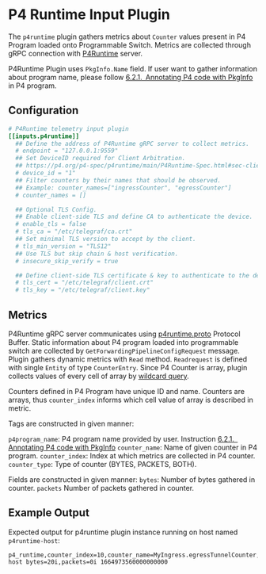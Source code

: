 # P4 Runtime Input Plugin

The `p4runtime` plugin gathers metrics about `Counter` values
present in P4 Program loaded onto Programmable Switch.
Metrics are collected through gRPC connection with
[P4Runtime](https://github.com/p4lang/p4runtime) server.

P4Runtime Plugin uses `PkgInfo.Name` field.
If user want to gather information about program name, please follow
[6.2.1. Annotating P4 code with PkgInfo] in P4 program.

[6.2.1. Annotating P4 code with PkgInfo]: https://p4.org/p4-spec/p4runtime/main/P4Runtime-Spec.html#sec-annotating-p4-code-with-pkginfo

## Configuration

```toml @sample.conf
# P4Runtime telemetry input plugin
[[inputs.p4runtime]]
  ## Define the address of P4Runtime gRPC server to collect metrics.
  # endpoint = "127.0.0.1:9559"
  ## Set DeviceID required for Client Arbitration.
  ## https://p4.org/p4-spec/p4runtime/main/P4Runtime-Spec.html#sec-client-arbitration-and-controller-replication 
  # device_id = "1"
  ## Filter counters by their names that should be observed.
  ## Example: counter_names=["ingressCounter", "egressCounter"]
  # counter_names = []

  ## Optional TLS Config.
  ## Enable client-side TLS and define CA to authenticate the device.
  # enable_tls = false
  # tls_ca = "/etc/telegraf/ca.crt"
  ## Set minimal TLS version to accept by the client.
  # tls_min_version = "TLS12"
  ## Use TLS but skip chain & host verification.
  # insecure_skip_verify = true

  ## Define client-side TLS certificate & key to authenticate to the device.
  # tls_cert = "/etc/telegraf/client.crt"
  # tls_key = "/etc/telegraf/client.key"
```

## Metrics

P4Runtime gRPC server communicates using [p4runtime.proto](
https://github.com/p4lang/p4runtime/blob/main/proto/p4/v1/p4runtime.proto)
Protocol Buffer.
Static information about P4 program loaded into programmable switch
are collected by `GetForwardingPipelineConfigRequest` message.
Plugin gathers dynamic metrics with `Read` method.
`Readrequest` is defined with single `Entity` of type `CounterEntry`.
Since P4 Counter is array, plugin collects values of every cell of array
by [wildcard query].

[wildcard query]: https://github.com/p4lang/p4runtime/blob/main/proto/p4/v1/p4runtime.proto#L379

Counters defined in P4 Program have unique ID and name.
Counters are arrays, thus `counter_index` informs
which cell value of array is described in metric.

Tags are constructed in given manner:

`p4program_name`: P4 program name provided by user.
Instruction [6.2.1. Annotating P4 code with PkgInfo]
`counter_name`: Name of given counter in P4 program.
`counter_index`: Index at which metrics are collected in P4 counter.
`counter_type`: Type of counter (BYTES, PACKETS, BOTH).

Fields are constructed in given manner:
`bytes`: Number of bytes gathered in counter.
`packets` Number of packets gathered in counter.

## Example Output

Expected output for p4runtime plugin instance
running on host named `p4runtime-host`:

```shell
p4_runtime,counter_index=10,counter_name=MyIngress.egressTunnelCounter,counter_type=BOTH,host=p4runtime-host bytes=20i,packets=0i 1664973560000000000
```
